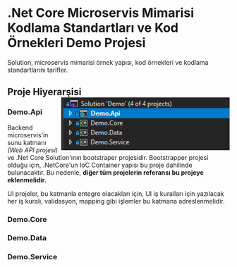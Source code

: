 # .Net Core Microservis Mimarisi Kodlama Standartları ve Kod Örnekleri Demo Projesi

Solution, microservis mimarisi örnek yapısı, kod örnekleri ve kodlama standartlarını tarifler.

## Proje Hiyerarşisi <img src="./documentation_resources/projects.png" align="right" height="120" /> <br>

### Demo.Api

Backend microservis'in sunu katmanı *(Web API projesi)* ve .Net Core Solution'ının bootstraper projesidir. 
Bootstrapper projesi olduğu için, .NetCore'un IoC Container yapısı bu proje dahilinde bulunacaktır. Bu nedenle, **diğer tüm projelerin referansı bu projeye eklenmelidir.**  

UI projeler, bu katmanla entegre olacakları için, UI iş kuralları için yazılacak her iş kuralı, validasyon, mapping gibi işlemler bu katmana adreslenmelidir. 

### Demo.Core

### Demo.Data

### Demo.Service
